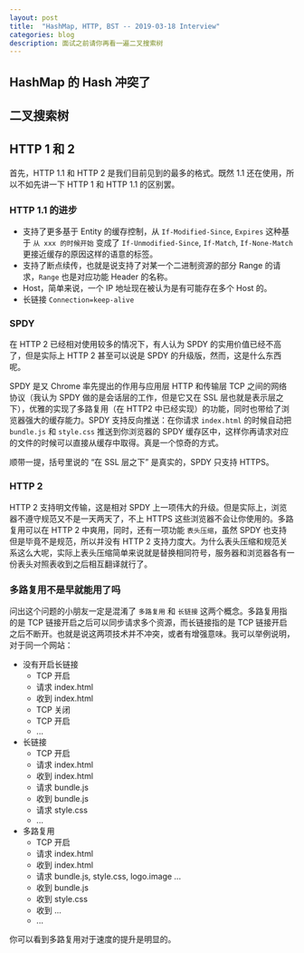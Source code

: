```yaml
---
layout: post
title:  "HashMap, HTTP, BST -- 2019-03-18 Interview"
categories: blog
description: 面试之前请你再看一遍二叉搜索树
---
```


## HashMap 的 Hash 冲突了

## 二叉搜索树

## HTTP 1 和 2

首先，HTTP 1.1 和 HTTP 2 是我们目前见到的最多的格式。既然 1.1 还在使用，所以不如先讲一下 HTTP 1 和 HTTP 1.1 的区别罢。

### HTTP 1.1 的进步

- 支持了更多基于 Entity 的缓存控制，从 `If-Modified-Since`, `Expires` 这种基于 `从 xxx 的时候开始` 变成了 `If-Unmodified-Since`, `If-Match`, `If-None-Match` 更接近缓存的原因这样的语意的标签。
- 支持了断点续传，也就是说支持了对某一个二进制资源的部分 Range 的请求，`Range` 也是对应功能 Header 的名称。
- Host，简单来说，一个 IP 地址现在被认为是有可能存在多个 Host 的。
- 长链接 `Connection=keep-alive`

### SPDY

在 HTTP 2 已经相对使用较多的情况下，有人认为 SPDY 的实用价值已经不高了，但是实际上 HTTP 2 甚至可以说是 SPDY 的升级版，然而，这是什么东西呢。

SPDY 是又 Chrome 率先提出的作用与应用层 HTTP 和传输层 TCP 之间的网络协议（我认为 SPDY 做的是会话层的工作，但是它又在 SSL 层也就是表示层之下），优雅的实现了多路复用（在 HTTP2 中已经实现）的功能，同时也带给了浏览器强大的缓存能力。SPDY 支持反向推送：在你请求 `index.html` 的时候自动把 `bundle.js` 和 `style.css` 推送到你浏览器的 SPDY 缓存区中，这样你再请求对应的文件的时候可以直接从缓存中取得。真是一个惊奇的方式。

顺带一提，括号里说的 “在 SSL 层之下” 是真实的，SPDY 只支持 HTTPS。

### HTTP 2

HTTP 2 支持明文传输，这是相对 SPDY 上一项伟大的升级。但是实际上，浏览器不遵守规范又不是一天两天了，不上 HTTPS 这些浏览器不会让你使用的。多路复用可以在 HTTP 2 中爽用，同时，还有一项功能 `表头压缩`，虽然 SPDY 也支持但是毕竟不是规范，所以并没有 HTTP 2 支持力度大。为什么表头压缩和规范关系这么大呢，实际上表头压缩简单来说就是替换相同符号，服务器和浏览器各有一份表头对照表收到之后相互翻译就行了。

### 多路复用不是早就能用了吗

问出这个问题的小朋友一定是混淆了 `多路复用` 和 `长链接` 这两个概念。多路复用指的是 TCP 链接开启之后可以同步请求多个资源，而长链接指的是 TCP 链接开启之后不断开。也就是说这两项技术并不冲突，或者有增强意味。我可以举例说明，对于同一个网站：

- 没有开启长链接
  - TCP 开启
  - 请求 index.html
  - 收到 index.html
  - TCP 关闭
  - TCP 开启
  - ...
- 长链接
  - TCP 开启
  - 请求 index.html
  - 收到 index.html
  - 请求 bundle.js
  - 收到 bundle.js
  - 请求 style.css
  - ...
- 多路复用
  - TCP 开启
  - 请求 index.html
  - 收到 index.html
  - 请求 bundle.js, style.css, logo.image ...
  - 收到 bundle.js
  - 收到 style.css
  - 收到 ...
  - ...

你可以看到多路复用对于速度的提升是明显的。
